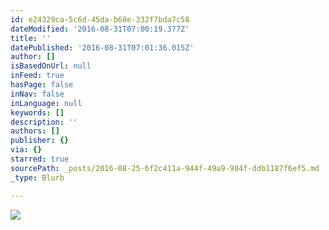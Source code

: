 ```yaml
---
id: e24329ca-5c6d-45da-b68e-332f7bda7c58
dateModified: '2016-08-31T07:00:19.377Z'
title: ''
datePublished: '2016-08-31T07:01:36.015Z'
author: []
isBasedOnUrl: null
inFeed: true
hasPage: false
inNav: false
inLanguage: null
keywords: []
description: ''
authors: []
publisher: {}
via: {}
starred: true
sourcePath: _posts/2016-08-25-6f2c411a-944f-49a9-984f-ddb1187f6ef5.md
_type: Blurb

---
```

![](https://the-grid-user-content.s3-us-west-2.amazonaws.com/c72b430f-59c6-4afe-a6e4-9346b46361a8.jpg)